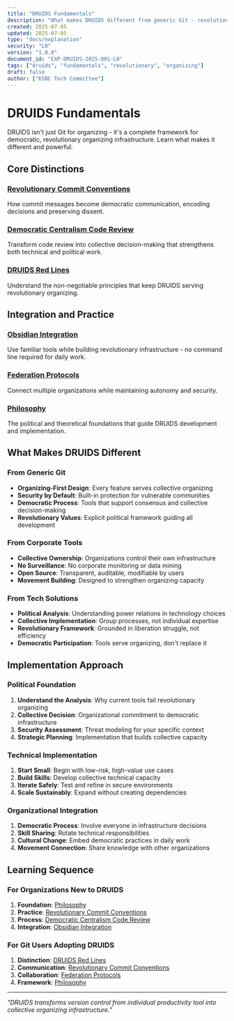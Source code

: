 ```yaml
---
title: "DRUIDS Fundamentals"
description: "What makes DRUIDS different from generic Git - revolutionary organizing infrastructure"
created: 2025-07-05
updated: 2025-07-05
type: "docs/explanation"
security: "L0"
version: "1.0.0"
document_id: "EXP-DRUIDS-2025-001-L0"
tags: ["druids", "fundamentals", "revolutionary", "organizing"]
draft: false
author: ["KSBC Tech Committee"]
---
```


# DRUIDS Fundamentals

DRUIDS isn't just Git for organizing - it's a complete framework for democratic, revolutionary organizing infrastructure. Learn what makes it different and powerful.

## Core Distinctions

### [Revolutionary Commit Conventions](../../learn/druids-fundamentals/revolutionary-commit-conventions.md)
How commit messages become democratic communication, encoding decisions and preserving dissent.

### [Democratic Centralism Code Review](../../learn/druids-fundamentals/democratic-centralism-code-review.md)
Transform code review into collective decision-making that strengthens both technical and political work.

### [DRUIDS Red Lines](../../learn/druids-fundamentals/druids-red-lines.md)
Understand the non-negotiable principles that keep DRUIDS serving revolutionary organizing.

## Integration and Practice

### [Obsidian Integration](../../learn/druids-fundamentals/obsidian-integration.md)
Use familiar tools while building revolutionary infrastructure - no command line required for daily work.

### [Federation Protocols](../../learn/druids-fundamentals/federation-protocols.md)
Connect multiple organizations while maintaining autonomy and security.

### [Philosophy](../../learn/druids-fundamentals/philosophy.md)
The political and theoretical foundations that guide DRUIDS development and implementation.

## What Makes DRUIDS Different

### From Generic Git
- **Organizing-First Design**: Every feature serves collective organizing
- **Security by Default**: Built-in protection for vulnerable communities
- **Democratic Process**: Tools that support consensus and collective decision-making
- **Revolutionary Values**: Explicit political framework guiding all development

### From Corporate Tools
- **Collective Ownership**: Organizations control their own infrastructure
- **No Surveillance**: No corporate monitoring or data mining
- **Open Source**: Transparent, auditable, modifiable by users
- **Movement Building**: Designed to strengthen organizing capacity

### From Tech Solutions
- **Political Analysis**: Understanding power relations in technology choices
- **Collective Implementation**: Group processes, not individual expertise
- **Revolutionary Framework**: Grounded in liberation struggle, not efficiency
- **Democratic Participation**: Tools serve organizing, don't replace it

## Implementation Approach

### Political Foundation
1. **Understand the Analysis**: Why current tools fail revolutionary organizing
2. **Collective Decision**: Organizational commitment to democratic infrastructure
3. **Security Assessment**: Threat modeling for your specific context
4. **Strategic Planning**: Implementation that builds collective capacity

### Technical Implementation
1. **Start Small**: Begin with low-risk, high-value use cases
2. **Build Skills**: Develop collective technical capacity
3. **Iterate Safely**: Test and refine in secure environments
4. **Scale Sustainably**: Expand without creating dependencies

### Organizational Integration
1. **Democratic Process**: Involve everyone in infrastructure decisions
2. **Skill Sharing**: Rotate technical responsibilities
3. **Cultural Change**: Embed democratic practices in daily work
4. **Movement Connection**: Share knowledge with other organizations

## Learning Sequence

### For Organizations New to DRUIDS
1. **Foundation**: [Philosophy](../../learn/druids-fundamentals/philosophy.md)
2. **Practice**: [Revolutionary Commit Conventions](../../learn/druids-fundamentals/revolutionary-commit-conventions.md)
3. **Process**: [Democratic Centralism Code Review](../../learn/druids-fundamentals/democratic-centralism-code-review.md)
4. **Integration**: [Obsidian Integration](../../learn/druids-fundamentals/obsidian-integration.md)

### For Git Users Adopting DRUIDS
1. **Distinction**: [DRUIDS Red Lines](../../learn/druids-fundamentals/druids-red-lines.md)
2. **Communication**: [Revolutionary Commit Conventions](../../learn/druids-fundamentals/revolutionary-commit-conventions.md)
3. **Collaboration**: [Federation Protocols](../../learn/druids-fundamentals/federation-protocols.md)
4. **Framework**: [Philosophy](../../learn/druids-fundamentals/philosophy.md)

---

*"DRUIDS transforms version control from individual productivity tool into collective organizing infrastructure."*